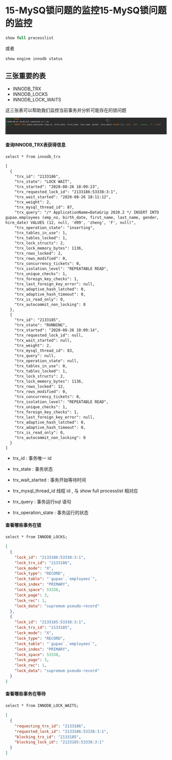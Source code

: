 # 15-MySQ锁问题的监控15-MySQ锁问题的监控

```sql
show full processlist
```

或者

```sql
show engine innodb status
```

## 三张重要的表

- INNODB_TRX
- INNODB_LOCKS
- INNODB_LOCK_WAITS

这三张表可以帮助我们监控当前事务并分析可能存在的锁问题

![image-20200826180943125](../../../assets/image-20200826180943125.png)

#### 查询INNODB_TRX表获得信息

```
select * from innodb_trx
```



```
[
  {
    "trx_id": "2133186",
    "trx_state": "LOCK WAIT",
    "trx_started": "2020-08-26 18:09:23",
    "trx_requested_lock_id": "2133186:53338:3:1",
    "trx_wait_started": "2020-08-26 18:11:12",
    "trx_weight": 2,
    "trx_mysql_thread_id": 87,
    "trx_query": "/* ApplicationName=DataGrip 2020.2 */ INSERT INTO gupao.employees (emp_no, birth_date, first_name, last_name, gender, hire_date) VALUES (12, null, 'd99', 'zheng', 'F', null)",
    "trx_operation_state": "inserting",
    "trx_tables_in_use": 1,
    "trx_tables_locked": 1,
    "trx_lock_structs": 2,
    "trx_lock_memory_bytes": 1136,
    "trx_rows_locked": 2,
    "trx_rows_modified": 0,
    "trx_concurrency_tickets": 0,
    "trx_isolation_level": "REPEATABLE READ",
    "trx_unique_checks": 1,
    "trx_foreign_key_checks": 1,
    "trx_last_foreign_key_error": null,
    "trx_adaptive_hash_latched": 0,
    "trx_adaptive_hash_timeout": 0,
    "trx_is_read_only": 0,
    "trx_autocommit_non_locking": 0
  },
  {
    "trx_id": "2133185",
    "trx_state": "RUNNING",
    "trx_started": "2020-08-26 18:09:14",
    "trx_requested_lock_id": null,
    "trx_wait_started": null,
    "trx_weight": 2,
    "trx_mysql_thread_id": 83,
    "trx_query": null,
    "trx_operation_state": null,
    "trx_tables_in_use": 0,
    "trx_tables_locked": 1,
    "trx_lock_structs": 2,
    "trx_lock_memory_bytes": 1136,
    "trx_rows_locked": 12,
    "trx_rows_modified": 0,
    "trx_concurrency_tickets": 0,
    "trx_isolation_level": "REPEATABLE READ",
    "trx_unique_checks": 1,
    "trx_foreign_key_checks": 1,
    "trx_last_foreign_key_error": null,
    "trx_adaptive_hash_latched": 0,
    "trx_adaptive_hash_timeout": 0,
    "trx_is_read_only": 0,
    "trx_autocommit_non_locking": 0
  }
]
```

- trx_id : 事务唯一 id
- trx_state :  事务状态
- trx_wait_started :  事务开始等待时间
- trx_mysql_thread_id 线程 id , 与 show full processlist 相对应

- trx_query : 事务运行sql 语句
- trx_operation_state :  事务运行的状态

#### 查看哪些事务在锁

```
select * from INNODB_LOCKS;
```

```json
[
  {
    "lock_id": "2133186:53338:3:1",
    "lock_trx_id": "2133186",
    "lock_mode": "X",
    "lock_type": "RECORD",
    "lock_table": "`gupao`.`employees`",
    "lock_index": "PRIMARY",
    "lock_space": 53338,
    "lock_page": 3,
    "lock_rec": 1,
    "lock_data": "supremum pseudo-record"
  },
  {
    "lock_id": "2133185:53338:3:1",
    "lock_trx_id": "2133185",
    "lock_mode": "X",
    "lock_type": "RECORD",
    "lock_table": "`gupao`.`employees`",
    "lock_index": "PRIMARY",
    "lock_space": 53338,
    "lock_page": 3,
    "lock_rec": 1,
    "lock_data": "supremum pseudo-record"
  }
]


```

#### 查看哪些事务在等待

```
select * from INNODB_LOCK_WAITS;
```

```json
[
  {
    "requesting_trx_id": "2133186",
    "requested_lock_id": "2133186:53338:3:1",
    "blocking_trx_id": "2133185",
    "blocking_lock_id": "2133185:53338:3:1"
  }
]
```


